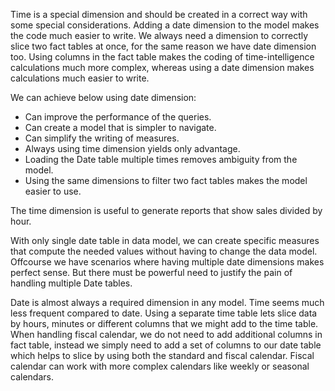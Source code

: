 Time is a special dimension and should be created in a correct way with some special considerations. Adding a date dimension to the model makes the code much easier to write.
We always need a dimension to correctly slice two fact tables at once, for the same reason we have date dimension too. Using columns in the fact table makes the coding of time-intelligence calculations much more complex, whereas using a date dimension makes calculations much easier to write.

We can achieve below using date dimension:
+ Can improve the performance of the queries.
+ Can create a model that is simpler to navigate.
+ Can simplify the writing of measures.
+ Always using time dimension yields only advantage. 
+ Loading the Date table multiple times removes ambiguity from the model.
+ Using the same dimensions to filter two fact tables makes the model easier to use.

The time dimension is useful to generate reports that show sales divided by hour. 

With only single date table in data model, we can create specific measures that compute the needed values without having to change the data model. Offcourse we have scenarios where having multiple date dimensions makes perfect sense. But there must be powerful need to justify the pain of handling multiple Date tables.

Date is almost always a required dimension in any model. Time seems much less frequent compared to date. Using a separate time table lets slice data by hours, minutes or different columns that we might add to the time table. When handling fiscal calendar, we do not need to add additional columns in fact table, instead we simply need to add a set of columns to our date table which helps to slice by using both the standard and fiscal calendar. Fiscal calendar can work with more complex calendars like weekly or seasonal calendars.


